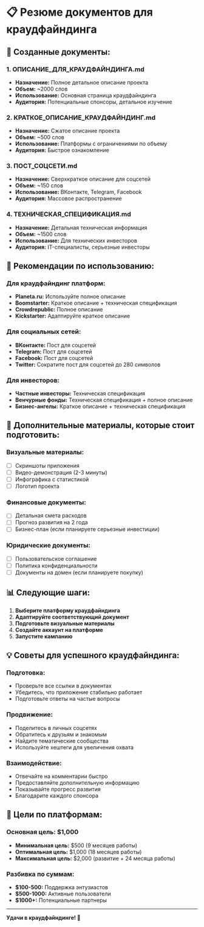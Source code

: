 # 📋 Резюме документов для краудфайндинга

## 📄 **Созданные документы:**

### 1. **ОПИСАНИЕ_ДЛЯ_КРАУДФАЙНДИНГА.md**
- **Назначение:** Полное детальное описание проекта
- **Объем:** ~2000 слов
- **Использование:** Основная страница краудфайндинга
- **Аудитория:** Потенциальные спонсоры, детальное изучение

### 2. **КРАТКОЕ_ОПИСАНИЕ_КРАУДФАЙНДИНГ.md**
- **Назначение:** Сжатое описание проекта
- **Объем:** ~500 слов
- **Использование:** Платформы с ограничениями по объему
- **Аудитория:** Быстрое ознакомление

### 3. **ПОСТ_СОЦСЕТИ.md**
- **Назначение:** Сверхкраткое описание для соцсетей
- **Объем:** ~150 слов
- **Использование:** ВКонтакте, Telegram, Facebook
- **Аудитория:** Массовое распространение

### 4. **ТЕХНИЧЕСКАЯ_СПЕЦИФИКАЦИЯ.md**
- **Назначение:** Детальная техническая информация
- **Объем:** ~1500 слов
- **Использование:** Для технических инвесторов
- **Аудитория:** IT-специалисты, серьезные инвесторы

## 🎯 **Рекомендации по использованию:**

### **Для краудфайндинг платформ:**
- **Planeta.ru:** Используйте полное описание
- **Boomstarter:** Краткое описание + техническая спецификация
- **Crowdrepublic:** Полное описание
- **Kickstarter:** Адаптируйте краткое описание

### **Для социальных сетей:**
- **ВКонтакте:** Пост для соцсетей
- **Telegram:** Пост для соцсетей
- **Facebook:** Пост для соцсетей
- **Twitter:** Сократите пост для соцсетей до 280 символов

### **Для инвесторов:**
- **Частные инвесторы:** Техническая спецификация
- **Венчурные фонды:** Техническая спецификация + полное описание
- **Бизнес-ангелы:** Краткое описание + техническая спецификация

## 🔧 **Дополнительные материалы, которые стоит подготовить:**

### **Визуальные материалы:**
- [ ] Скриншоты приложения
- [ ] Видео-демонстрация (2-3 минуты)
- [ ] Инфографика с статистикой
- [ ] Логотип проекта

### **Финансовые документы:**
- [ ] Детальная смета расходов
- [ ] Прогноз развития на 2 года
- [ ] Бизнес-план (если планируете серьезные инвестиции)

### **Юридические документы:**
- [ ] Пользовательское соглашение
- [ ] Политика конфиденциальности
- [ ] Документы на домен (если планируете покупку)

## 📊 **Следующие шаги:**

1. **Выберите платформу краудфайндинга**
2. **Адаптируйте соответствующий документ**
3. **Подготовьте визуальные материалы**
4. **Создайте аккаунт на платформе**
5. **Запустите кампанию**

## 💡 **Советы для успешного краудфайндинга:**

### **Подготовка:**
- Проверьте все ссылки в документах
- Убедитесь, что приложение стабильно работает
- Подготовьте ответы на частые вопросы

### **Продвижение:**
- Поделитесь в личных соцсетях
- Обратитесь к друзьям и знакомым
- Найдите тематические сообщества
- Используйте хештеги для увеличения охвата

### **Взаимодействие:**
- Отвечайте на комментарии быстро
- Предоставляйте дополнительную информацию
- Показывайте прогресс развития
- Благодарите каждого спонсора

## 🎯 **Цели по платформам:**

### **Основная цель:** $1,000
- **Минимальная цель:** $500 (9 месяцев работы)
- **Оптимальная цель:** $1,000 (18 месяцев работы)
- **Максимальная цель:** $2,000 (развитие + 24 месяца работы)

### **Разбивка по суммам:**
- **$100-500:** Поддержка энтузиастов
- **$500-1000:** Активные пользователи
- **$1000+:** Потенциальные партнеры

---

**Удачи в краудфайндинге! 🚀** 